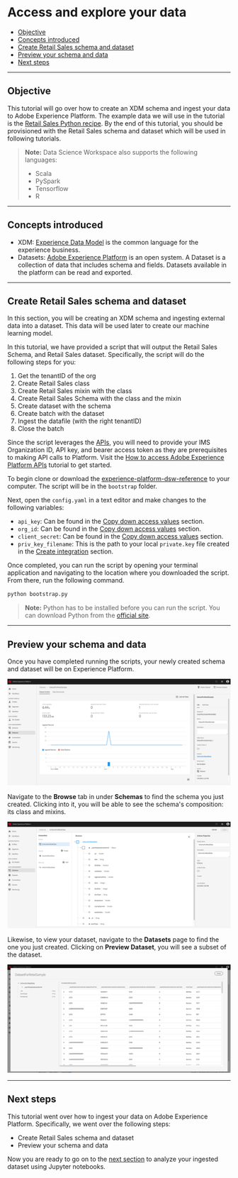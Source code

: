 # Access and explore your data <!-- omit in toc -->

- [Objective](#objective)
- [Concepts introduced](#concepts-introduced)
- [Create Retail Sales schema and dataset](#create-retail-sales-schema-and-dataset)
- [Preview your schema and data](#preview-your-schema-and-data)
- [Next steps](#next-steps)

---

## Objective
This tutorial will go over how to create an XDM schema and ingest your data to Adobe Experience Platform. The example data we will use in the tutorial is the [Retail Sales Python recipe](https://github.com/adobe/experience-platform-dsw-reference/tree/master/recipes/python/retail). By the end of this tutorial, you should be provisioned with the Retail Sales schema and dataset which will be used in following tutorials.

> **Note:** Data Science Workspace also supports the following languages:
> * Scala
> * PySpark
> * Tensorflow
> * R

---

## Concepts introduced
* XDM: [Experience Data Model](https://www.adobe.io/open/standards/xdm.html) is the common language for the experience business.
* Datasets: [Adobe Experience Platform](https://www.adobe.io/apis/experienceplatform/home/overview.html) is an open system. A Dataset is a collection of data that includes schema and fields. Datasets available in the platform can be read and exported.

---

## Create Retail Sales schema and dataset

In this section, you will be creating an XDM schema and ingesting external data into a dataset. This data will be used later to create our machine learning model.

In this tutorial, we have provided a script that will output the Retail Sales Schema, and Retail Sales dataset. Specifically, the script will do the following steps for you:
1. Get the tenantID of the org
2. Create Retail Sales class
3. Create Retail Sales mixin with the class
4. Create Retail Sales Schema with the class and the mixin
5. Create dataset with the schema
6. Create batch with the dataset
7. Ingest the datafile (with the right tenantID)
8. Close the batch

Since the script leverages the [APIs](https://www.adobe.io/apis/experienceplatform/home/api-reference.html#!acpdr/swagger-specs/schema-registry.yaml), you will need to provide your IMS Organization ID, API key, and bearer access token as they are prerequisites to making API calls to Platform. Visit the [How to access Adobe Experience Platform APIs](../../authenticate_to_acp_tutorial/authenticate_to_acp_tutorial.md) tutorial to get started.

To begin clone or download the [experience-platform-dsw-reference](https://github.com/adobe/experience-platform-dsw-reference) to your computer. The script will be in the `bootstrap` folder.

Next, open the `config.yaml` in a text editor and make changes to the following variables:
* `api_key`: Can be found in the [Copy down access values](../../authenticate_to_acp_tutorial/authenticate_to_acp_tutorial.md#copy-down-access-values) section.
* `org_id`: Can be found in the [Copy down access values](../../authenticate_to_acp_tutorial/authenticate_to_acp_tutorial.md#copy-down-access-values) section.
* `client_secret`: Can be found in the [Copy down access values](../../authenticate_to_acp_tutorial/authenticate_to_acp_tutorial.md#copy-down-access-values) section.
* `priv_key_filename`: This is the path to your local `private.key` file created in the [Create integration](../../authenticate_to_acp_tutorial/authenticate_to_acp_tutorial.md#add-integration-details-public-key-and-product-profile) section.

 Once completed, you can run the script by opening your terminal application and navigating to the location where you downloaded the script. From there, run the following command.

```Python
python bootstrap.py
```

> **Note:** Python has to be installed before you can run the script. You can download Python from the [official site](https://www.python.org/downloads/).

---

## Preview your schema and data

Once you have completed running the scripts, your newly created schema and dataset will be on Experience Platform. 

![](./images/dataset_overview.png)

Navigate to the **Browse** tab in under **Schemas** to find the schema you just created. Clicking into it, you will be able to see the schema's composition: its class and mixins.

![](./images/schema_overview.png)

Likewise, to view your dataset, navigate to the **Datasets** page to find the one you just created. Clicking on **Preview Dataset**, you will see a subset of the dataset.

![](./images/preview_dataset.png)

---

## Next steps

This tutorial went over how to ingest your data on Adobe Experience Platform. Specifically, we went over the following steps:
- Create Retail Sales schema and dataset  
- Preview your schema and data  

Now you are ready to go on to the [next section](../analyze_your_data_using_jupyter_notebooks/analyze_your_data_using_jupyter_notebooks.md) to analyze your ingested dataset using Jupyter notebooks.